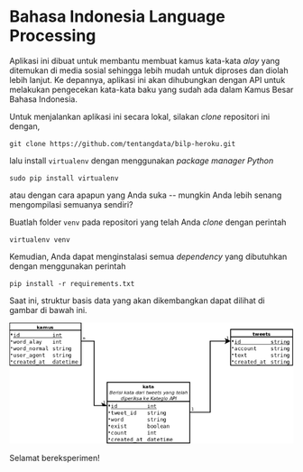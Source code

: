 # Bahasa Indonesia Language Processing

Aplikasi ini dibuat untuk membantu membuat kamus kata-kata _alay_ yang ditemukan di media sosial sehingga lebih mudah untuk diproses dan diolah lebih lanjut. Ke depannya, aplikasi ini akan dihubungkan dengan API untuk melakukan pengecekan kata-kata baku yang sudah ada dalam Kamus Besar Bahasa Indonesia.

Untuk menjalankan aplikasi ini secara lokal, silakan _clone_ repositori ini dengan,

    git clone https://github.com/tentangdata/bilp-heroku.git

lalu install `virtualenv`  dengan menggunakan _package manager Python_

    sudo pip install virtualenv

atau dengan cara apapun yang Anda suka -- mungkin Anda lebih senang mengompilasi semuanya sendiri?

Buatlah folder `venv` pada repositori yang telah Anda _clone_ dengan perintah

    virtualenv venv

Kemudian, Anda dapat menginstalasi semua _dependency_ yang dibutuhkan dengan menggunakan perintah

    pip install -r requirements.txt

Saat ini, struktur basis data yang akan dikembangkan dapat dilihat di gambar di bawah ini.

![ER-Diagram](bilp-er.png)

Selamat bereksperimen!

